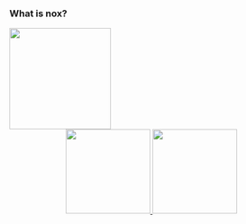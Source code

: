 ### What is nox?
<div>
<a href="https://github.com/Thiagonox">
<img height="180em" src="https://github-readme-stats.vercel.app/api?username=Thiagonox&show_icons=true&theme=dracula&include_all_commits=true&count_private=true"/>
</div>
  <div align="center">
  <a href="https://github.com/Thiagonox">
  <img height="150em" src="https://github-readme-stats.vercel.app/api?username=Thiagonox&show_icons=true&theme=dracula&include_all_commits=true&count_private=true"/>
  <img height="150em" src="https://github-readme-stats.vercel.app/api/top-langs/?username=Thiagonox&layout=compact&langs_count=7&theme=dracula"/>
</div>
